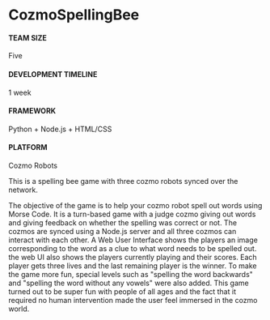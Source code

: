 # CozmoSpellingBee

#### TEAM SIZE

Five

#### DEVELOPMENT TIMELINE

1 week

#### FRAMEWORK

Python + Node.js + HTML/CSS

#### PLATFORM

Cozmo Robots 

This is a spelling bee game with three cozmo robots synced over the network. 

The objective of the game is to help your cozmo robot spell out words using Morse Code. It is a turn-based game with a judge cozmo giving out words and giving feedback on whether the spelling was correct or not. The cozmos are synced using a Node.js server and all three cozmos can interact with each other. A Web User Interface shows the players an image corresponding to the word as a clue to what word needs to be spelled out. the web UI also shows the players currently playing and their scores. Each player gets three lives and the last remaining player is the winner. To make the game more fun, special levels such as "spelling the word backwards" and "spelling the word without any vowels" were also added. This game turned out to be super fun with people of all ages and the fact that it required no human intervention made the user feel immersed in the cozmo world.
